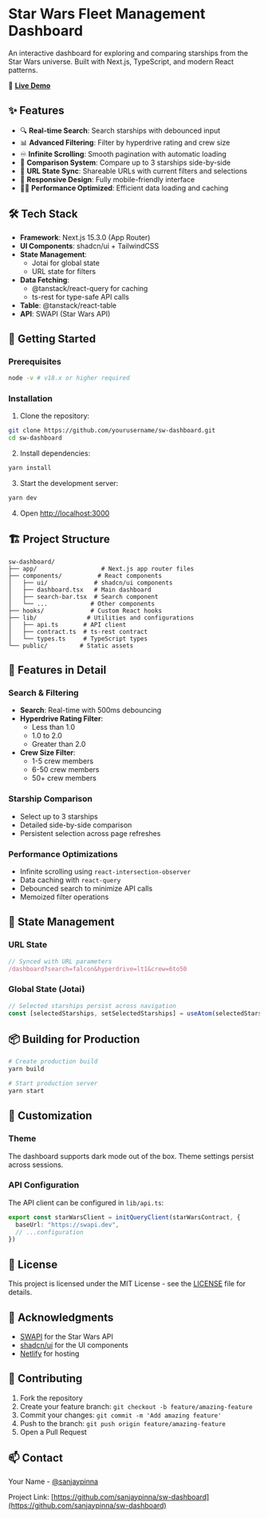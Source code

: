 # Star Wars Fleet Management Dashboard

An interactive dashboard for exploring and comparing starships from the Star Wars universe. Built with Next.js, TypeScript, and modern React patterns.

🚀 **[Live Demo](https://sw-dashboard.netlify.app/)**

## ✨ Features

- 🔍 **Real-time Search**: Search starships with debounced input
- 📊 **Advanced Filtering**: Filter by hyperdrive rating and crew size
- ♾️ **Infinite Scrolling**: Smooth pagination with automatic loading
- 🔄 **Comparison System**: Compare up to 3 starships side-by-side
- 🔗 **URL State Sync**: Shareable URLs with current filters and selections
- 📱 **Responsive Design**: Fully mobile-friendly interface
- 🏃‍♂️ **Performance Optimized**: Efficient data loading and caching

## 🛠️ Tech Stack

- **Framework**: Next.js 15.3.0 (App Router)
- **UI Components**: shadcn/ui + TailwindCSS
- **State Management**: 
  - Jotai for global state
  - URL state for filters
- **Data Fetching**: 
  - @tanstack/react-query for caching
  - ts-rest for type-safe API calls
- **Table**: @tanstack/react-table
- **API**: SWAPI (Star Wars API)

## 🚀 Getting Started

### Prerequisites

```bash
node -v # v18.x or higher required
```

### Installation

1. Clone the repository:
```bash
git clone https://github.com/yourusername/sw-dashboard.git
cd sw-dashboard
```

2. Install dependencies:
```bash
yarn install
```

3. Start the development server:
```bash
yarn dev
```

4. Open [http://localhost:3000](http://localhost:3000)

## 🏗️ Project Structure

```
sw-dashboard/
├── app/                  # Next.js app router files
├── components/          # React components
│   ├── ui/             # shadcn/ui components
│   ├── dashboard.tsx   # Main dashboard
│   ├── search-bar.tsx  # Search component
│   └── ...            # Other components
├── hooks/             # Custom React hooks
├── lib/              # Utilities and configurations
│   ├── api.ts       # API client
│   ├── contract.ts  # ts-rest contract
│   └── types.ts     # TypeScript types
└── public/         # Static assets
```

## 🎯 Features in Detail

### Search & Filtering
- **Search**: Real-time with 500ms debouncing
- **Hyperdrive Rating Filter**:
  - Less than 1.0
  - 1.0 to 2.0
  - Greater than 2.0
- **Crew Size Filter**:
  - 1-5 crew members
  - 6-50 crew members
  - 50+ crew members

### Starship Comparison
- Select up to 3 starships
- Detailed side-by-side comparison
- Persistent selection across page refreshes

### Performance Optimizations
- Infinite scrolling using `react-intersection-observer`
- Data caching with `react-query`
- Debounced search to minimize API calls
- Memoized filter operations

## 🔄 State Management

### URL State
```typescript
// Synced with URL parameters
/dashboard?search=falcon&hyperdrive=lt1&crew=6to50
```

### Global State (Jotai)
```typescript
// Selected starships persist across navigation
const [selectedStarships, setSelectedStarships] = useAtom(selectedStarshipsAtom)
```

## 📦 Building for Production

```bash
# Create production build
yarn build

# Start production server
yarn start
```

## 🎨 Customization

### Theme
The dashboard supports dark mode out of the box. Theme settings persist across sessions.

### API Configuration
The API client can be configured in `lib/api.ts`:
```typescript
export const starWarsClient = initQueryClient(starWarsContract, {
  baseUrl: "https://swapi.dev",
  // ...configuration
})
```

## 📝 License

This project is licensed under the MIT License - see the [LICENSE](LICENSE) file for details.

## 🙏 Acknowledgments

- [SWAPI](https://swapi.dev/) for the Star Wars API
- [shadcn/ui](https://ui.shadcn.com/) for the UI components
- [Netlify](https://netlify.com) for hosting

## 🤝 Contributing

1. Fork the repository
2. Create your feature branch: `git checkout -b feature/amazing-feature`
3. Commit your changes: `git commit -m 'Add amazing feature'`
4. Push to the branch: `git push origin feature/amazing-feature`
5. Open a Pull Request

## 📫 Contact

Your Name - [@sanjaypinna](sanjaypinna265@gmail.com)

Project Link: [https://github.com/sanjaypinna/sw-dashboard](https://github.com/sanjaypinna/sw-dashboard)